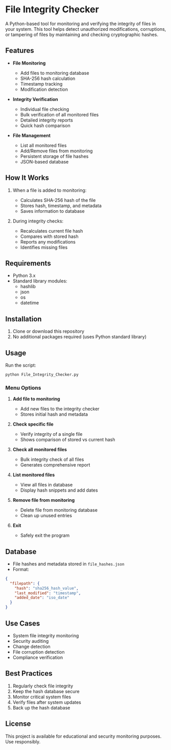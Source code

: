 # File Integrity Checker

A Python-based tool for monitoring and verifying the integrity of files in your system. This tool helps detect unauthorized modifications, corruptions, or tampering of files by maintaining and checking cryptographic hashes.

## Features

- **File Monitoring**
  - Add files to monitoring database
  - SHA-256 hash calculation
  - Timestamp tracking
  - Modification detection

- **Integrity Verification**
  - Individual file checking
  - Bulk verification of all monitored files
  - Detailed integrity reports
  - Quick hash comparison

- **File Management**
  - List all monitored files
  - Add/Remove files from monitoring
  - Persistent storage of file hashes
  - JSON-based database

## How It Works

1. When a file is added to monitoring:
   - Calculates SHA-256 hash of the file
   - Stores hash, timestamp, and metadata
   - Saves information to database

2. During integrity checks:
   - Recalculates current file hash
   - Compares with stored hash
   - Reports any modifications
   - Identifies missing files

## Requirements

- Python 3.x
- Standard library modules:
  - hashlib
  - json
  - os
  - datetime

## Installation

1. Clone or download this repository
2. No additional packages required (uses Python standard library)

## Usage

Run the script:
```bash
python File_Integrity_Checker.py
```

### Menu Options

1. **Add file to monitoring**
   - Add new files to the integrity checker
   - Stores initial hash and metadata

2. **Check specific file**
   - Verify integrity of a single file
   - Shows comparison of stored vs current hash

3. **Check all monitored files**
   - Bulk integrity check of all files
   - Generates comprehensive report

4. **List monitored files**
   - View all files in database
   - Display hash snippets and add dates

5. **Remove file from monitoring**
   - Delete file from monitoring database
   - Clean up unused entries

6. **Exit**
   - Safely exit the program

## Database

- File hashes and metadata stored in `file_hashes.json`
- Format:
```json
{
  "filepath": {
    "hash": "sha256_hash_value",
    "last_modified": "timestamp",
    "added_date": "iso_date"
  }
}
```

## Use Cases

- System file integrity monitoring
- Security auditing
- Change detection
- File corruption detection
- Compliance verification

## Best Practices

1. Regularly check file integrity
2. Keep the hash database secure
3. Monitor critical system files
4. Verify files after system updates
5. Back up the hash database

## License

This project is available for educational and security monitoring purposes. Use responsibly.
